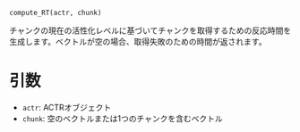 ```
compute_RT(actr, chunk)
```

チャンクの現在の活性化レベルに基づいてチャンクを取得するための反応時間を生成します。ベクトルが空の場合、取得失敗のための時間が返されます。

# 引数

  * `actr`: ACTRオブジェクト
  * `chunk`: 空のベクトルまたは1つのチャンクを含むベクトル
